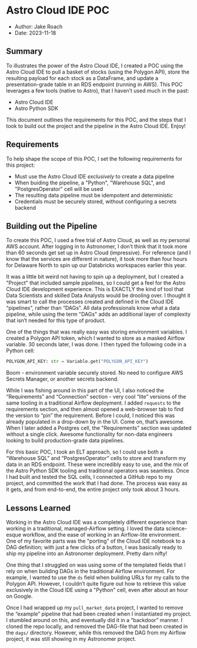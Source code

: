 # Astro Cloud IDE POC

- Author: Jake Roach
- Date: 2023-11-18


## Summary

To illustrates the power of the Astro Cloud IDE, I created a POC using the Astro Cloud IDE to pull a basket of stocks (using the Polygon API), store the resulting payload for each stock as a DataFrame, and update a presentation-grade table in an RDS endpoint (running in AWS). This POC leverages a few tools (native to Astro), that I haven’t used much in the past:

- Astro Cloud IDE
- Astro Python SDK

This document outlines the requirements for this POC, and the steps that I took to build out the project and the pipeline in the Astro Cloud IDE. Enjoy!

## Requirements
To help shape the scope of this POC, I set the following requirements for this project:

- Must use the Astro Cloud IDE *exclusively* to create a data pipeline
- When buiding the pipeline, a "Python", "Warehouse SQL", and "PostgresOperator" cell will be used 
- The resulting data pipeline must be idempotent and deterministic
- Credentials must be securely stored, without configuring a secrets backend

## Building out the Pipeline

To create this POC, I used a free trial of Astro Cloud, as well as my personal AWS account. After logging in to Astronomer, I don’t think that it took more than 60 seconds get set up in Astro Cloud (impressive). For reference (and I know that the services are different in nature), it took more than four hours for Delaware North to spin up our Databricks workspaces earlier this year.

It was a little bit weird not having to spin up a deployment, but I created a "Project" that included sample pipelines, so I could get a feel for the Astro Cloud IDE development experience. This is EXACTLY the kind of tool that Data Scientists and skilled Data Analysts would be drooling over. I thought it was smart to call the processes created and defined in the Cloud IDE “pipelines”, rather than “DAGs”. All data professionals know what a data pipeline, while using the term "DAGs" adds an additional layer of complexity that isn’t needed for this type of product.

One of the things that was really easy was storing environment variables. I created a Polygon API token, which I wanted to store as a masked Airflow variable. 30 seconds later, I was done. I then typed the following code in a Python cell:

```python
POLYGON_API_KEY: str = Variable.get("POLYGON_API_KEY")
```

Boom - environment variable securely stored. No need to configure AWS Secrets Manager, or another secrets backend.

While I was fishing around in this part of the UI, I also noticed the “Requirements” and “Connection” section - very cool “lite” versions of the same tooling in a traditional Airflow deployment. I added `requests` to the requirements section, and then almost opened a web-browser tab to find the version to “pin” the requirement. Before I could, I noticed this was already populated in a drop-down by in the UI. Come on, that’s awesome. When I later added a Postgres cell, the "Requirements" section was updated without a single click. Awesome functionality for non-data engineers looking to build production-grade data pipelines.

For this basic POC, I took an ELT approach, so I could use both a “Warehouse SQL” and “PostgresOperator” cells to store and transform my data in an RDS endpoint. These were incredibly easy to use, and the mix of the Astro Python SDK tooling and traditional operators was seamless. Once I had built and tested the SQL cells, I connected a GitHub repo to my project, and committed the work that I had done. The process was easy as it gets, and from end-to-end, the entire project only took about 3 hours.

## Lessons Learned

Working in the Astro Cloud IDE was a completely different experience than working in a traditional, managed-Airflow setting. I loved the data science-esque workflow, and the ease of working in an Airflow-lite environment. One of my favorite parts was the "porting" of the Cloud IDE notebook to a DAG definition; with just a few clicks of a button, I was basically ready to ship my pipeline into an Astronomer deployment. Pretty darn nifty!

One thing that I struggled on was using some of the templated fields that I rely on when building DAGs in the traditional Airflow environment. For example, I wanted to use the `ds` field when building URLs for my calls to the Polygon API. However, I couldn’t quite figure out how to retrieve this value exclusively in the Cloud IDE using a "Python" cell, even after about an hour on Google.

Once I had wrapped up my `pull_market_data` project, I wanted to remove the “example” pipeline that had been created when I instantiated my project. I stumbled around on this, and eventually did it in a “backdoor” manner. I cloned the repo locally, and removed the DAG-file that had been created in the `dags/` directory. However, while this removed the DAG from my Airflow project, it was still showing in my Astronomer project.
